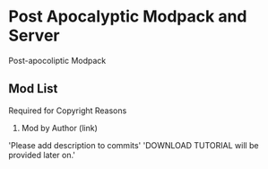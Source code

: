# Post Apocalyptic Modpack and Server
Post-apocoliptic Modpack

Mod List
-----
Required for Copyright Reasons
1. Mod by Author (link)



'Please add description to commits'
'DOWNLOAD TUTORIAL will be provided later on.'
